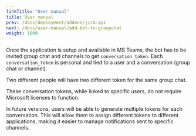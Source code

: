 ```yaml
---
linkTitle: "User manual"
title: User manual
prev: /docs/deployment/addons/jira-api
next: /docs/user-manual/add-bot-to-groupchat
weight: 1000
---
```


Once the application is setup and available in MS Teams, the bot has to be invited group chat and channels to get `conversation_token`.
Each `conversation_token` is personal and tied to a user and a conversation (group chat or channel). 

Two different people will have two different token for the same group chat.

These conversation tokens, while linked to specific users, do not require Microsoft licenses to function.

In future versions, users will be able to generate multiple tokens for each conversation. This will allow them to assign different tokens to different applications, making it easier to manage notifications sent to specific channels.
